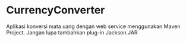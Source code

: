 # CurrencyConverter
Aplikasi konversi mata uang dengan web service menggunakan Maven Project. 
Jangan lupa tambahkan plug-in Jackson.JAR
